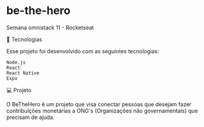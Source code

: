 # be-the-hero


Semana omnistack 11 - Rocketseat

🚀 Tecnologias

Esse projeto foi desenvolvido com as seguintes tecnologias:

    Node.js
    React
    React Native
    Expo


💻 Projeto

O BeTheHero é um projeto que visa conectar pessoas que desejam fazer contribuições monetárias a ONG's (Organizações não governamentais) que precisam de ajuda.
